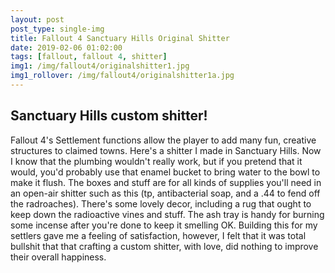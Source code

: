 ```yaml
---
layout: post
post_type: single-img
title: Fallout 4 Sanctuary Hills Original Shitter
date: 2019-02-06 01:02:00
tags: [fallout, fallout 4, shitter]
img1: /img/fallout4/originalshitter1.jpg
img1_rollover: /img/fallout4/originalshitter1a.jpg
---
```

## Sanctuary Hills custom shitter!

Fallout 4's Settlement functions allow the player to add many fun, creative structures to claimed towns. Here's a shitter I made in Sanctuary Hills. Now I know that the plumbing wouldn't really work, but if you pretend that it would, you'd probably use that enamel bucket to bring water to the bowl to make it flush. The boxes and stuff are for all kinds of supplies you'll need in an open-air shitter such as this (tp, antibacterial soap, and a .44 to fend off the radroaches). There's some lovely decor, including a rug that ought to keep down the radioactive vines and stuff. The ash tray is handy for burning some incense after you're done to keep it smelling OK. Building this for my settlers gave me a feeling of satisfaction, however, I felt that it was total bullshit that that crafting a custom shitter, with love, did nothing to improve their overall happiness.
